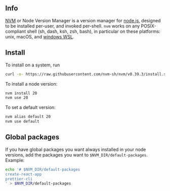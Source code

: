 ## Info
[NVM](https://github.com/nvm-sh/nvm) or Node Version Manager is a version manager for [node.js](https://nodejs.org/en/), designed to be installed per-user, and invoked per-shell. `nvm` works on any POSIX-compliant shell (sh, dash, ksh, zsh, bash), in particular on these platforms: unix, macOS, and [windows WSL](https://github.com/nvm-sh/nvm#important-notes).

## Install
To install on a system, run
```sh
curl -o- https://raw.githubusercontent.com/nvm-sh/nvm/v0.39.3/install.sh | bash
```

To install a node version:
```sh
nvm install 20
nvm use 20
```

To set a default version:
```sh
nvm alias default 20
nvm use default
```

## Global packages
If you have global packages you want always installed in your node versions, add the packages you want to `$NVM_DIR/default-packages`. Example:
```sh
echo '# $NVM_DIR/default-packages
create-react-app
prettier-cli
' > $NVM_DIR/default-packages
```
